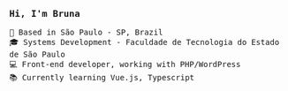 
<samp>

###  Hi, I'm Bruna 

📍 Based in São Paulo - SP, Brazil <br />
🎓 Systems Development - Faculdade de Tecnologia do Estado de São Paulo <br />
💻 Front-end developer, working with PHP/WordPress<br />
📚 Currently learning Vue.js, Typescript <br />

</samp>
